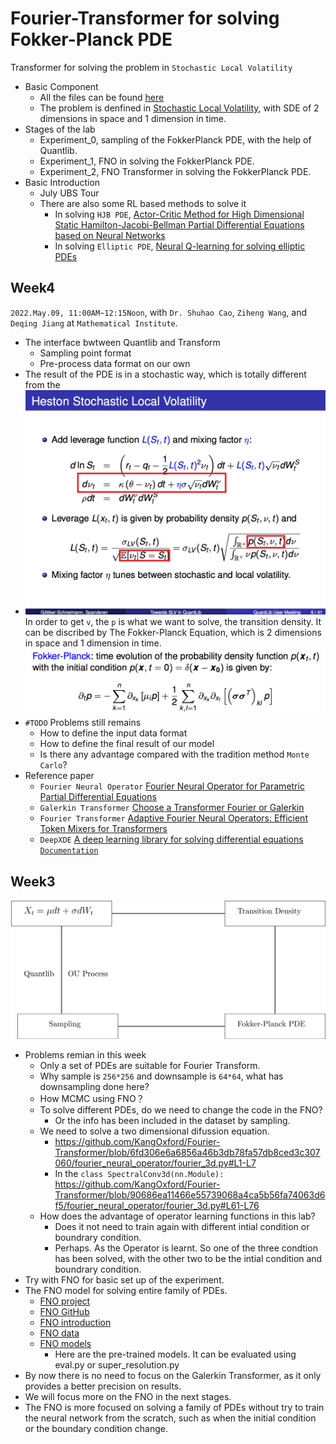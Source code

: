 # Fourier-Transformer for solving Fokker-Planck PDE

Transformer for solving the problem in `Stochastic Local Volatility`
* Basic Component
  * All the files can be found [here](https://drive.google.com/drive/folders/1tUCTlFCo_-FoiCj-LkJdOsZrlSSq4mTe?usp=sharing)
  * The problem is denfined in [Stochastic Local Volatility](https://drive.google.com/file/d/184I0tqs4zpfCbq3lyIeRzp175HkjXA0J/view?usp=sharing), with SDE of 2 dimensions in space and 1 dimension in time.
* Stages of the lab
  * Experiment_0, sampling of the FokkerPlanck PDE, with the help of Quantlib.
  * Experiment_1, FNO in solving the FokkerPlanck PDE.
  * Experiment_2, FNO Transformer in solving the FokkerPlanck PDE.
* Basic Introduction
  * July UBS Tour
  * There are also some RL based methods to solve it
    * In solving `HJB PDE`, [Actor-Critic Method for High Dimensional Static Hamilton-Jacobi-Bellman Partial Differential Equations based on Neural Networks](https://drive.google.com/file/d/1HaaCSM7JVOiG9VpH0m72fsYW_urPEwsb/view?usp=sharing)   
    * In solving `Elliptic PDE`, [Neural Q-learning for solving elliptic PDEs](https://drive.google.com/file/d/1rh6Syg8r4UgnDKIBX7bOw2zkC_4DDMF6/view?usp=sharing)

## Week4
`2022.May.09, 11:00AM~12:15Noon`, with `Dr. Shuhao Cao`, `Ziheng Wang`, and `Deqing Jiang` at `Mathematical Institute`.
* The interface bwtween Quantlib and Transform
  * Sampling point format
  * Pre-process data format on our own
* The result of the PDE is in a stochastic way, which is totally different from the 
* ![static](static/Snipaste_2022-05-20_21-31-32.png)
</br> In order to get `v`, the `p` is what we want to solve, the transition density. It can be discribed by The Fokker-Planck Equation, which is 2 dimensions in space and 1 dimension in time.
</br> ![static](static/Snipaste_2022-05-20_21-35-03.png)
* `#TODO` Problems still remains
  * How to define the input data format
  * How to define the final result of our model
  * Is there any advantage compared with the tradition method `Monte Carlo`?
* Reference paper
  * `Fourier Neural Operator` [Fourier Neural Operator for Parametric Partial Differential Equations](https://drive.google.com/file/d/1izZPb4bfFm7nvD7k_cwRz_9v5moqR2oq/view?usp=sharing)
  * `Galerkin Transformer` [Choose a Transformer Fourier or Galerkin](https://drive.google.com/file/d/1PzW236pBHC71Ad-vTKiKo6NjVzeslYhp/view?usp=sharing)
  * `Fourier Transformer` [Adaptive Fourier Neural Operators: Efficient Token Mixers for Transformers](https://drive.google.com/file/d/1_YIJilTPHvddl8m2hHGU7sdhnH9eV_jZ/view?usp=sharing)
  * `DeepXDE` [A deep learning library for solving differential equations](https://arxiv.org/abs/1907.04502) [`Documentation`](https://deepxde.readthedocs.io/en/latest/)

## Week3

![Process](static/Process.svg)

* Problems remian in this week
  * Only a set of PDEs are suitable for Fourier Transform.
  * Why sample is `256*256` and downsample is `64*64`, what has downsampling done here?
  * How MCMC using FNO？
  * To solve different PDEs, do we need to change the code in the FNO?
    * Or the info has been included in the dataset by sampling.
  * We need to solve a two dimensional difussion equation.
    * https://github.com/KangOxford/Fourier-Transformer/blob/6fd306e6a6856a46b3db78fa57db8ced3c307060/fourier_neural_operator/fourier_3d.py#L1-L7
    * In the `class SpectralConv3d(nn.Module):`
    </br>https://github.com/KangOxford/Fourier-Transformer/blob/90686ea11466e55739068a4ca5b56fa74063d6f5/fourier_neural_operator/fourier_3d.py#L61-L76
  * How does the advantage of operator learning functions in this lab?
    * Does it not need to train again with different intial condition or boundrary condition.
    * Perhaps. As the Operator is learnt. So one of the three condtion has been solved, with the other two to be the intial condition and boundrary condition.
* Try with FNO for basic set up of the experiment.
* The FNO model for solving entire family of PDEs.
  * [FNO project](https://zongyi-li.github.io/neural-operator/)
  * [FNO GitHub](https://github.com/zongyi-li/fourier_neural_operator)
  * [FNO introduction](https://zongyi-li.github.io/blog/2020/fourier-pde/)
  * [FNO data](https://drive.google.com/drive/folders/1LfmrsIw6Wo_vbYhy3Azr4KVK8FeZDLT8?usp=sharing) 
  * [FNO models](https://drive.google.com/drive/folders/1pxQeQhE-M9OGbVIHr35fid4CDquXFWa-?usp=sharing)
    * Here are the pre-trained models. It can be evaluated using eval.py or super_resolution.py
* By now there is no need to focus on the Galerkin Transformer, as it only provides a better precision on results.
* We will focus more on the FNO in the next stages.
* The FNO is more focused on solving a family of PDEs without try to train the neural network from the scratch, such as when the initial condition or the boundary condition change.
